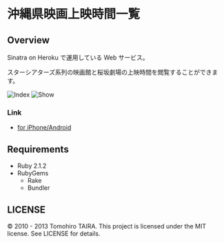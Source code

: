 沖縄県映画上映時間一覧
================================================================================


Overview
--------------------------------------------------------------------------------

Sinatra on Heroku で運用している Web サービス。

スターシアターズ系列の映画館と桜坂劇場の上映時間を閲覧することができます。

![Index](http://f.cl.ly/items/240T3R1E110N400J2A3T/index.png)
![Show](http://f.cl.ly/items/3m2p3d2J1J1q1U003p0R/okinawa_movie_show.png)

### Link

- [for iPhone/Android](http://okinawa-movie.heroku.com)


Requirements
-------------------------------------------------------------------------------

- Ruby 2.1.2
- RubyGems
    - Rake
    - Bundler


LICENSE
--------------------------------------------------------------------------------

&copy; 2010 - 2013 Tomohiro TAIRA.
This project is licensed under the MIT license.
See LICENSE for details.
